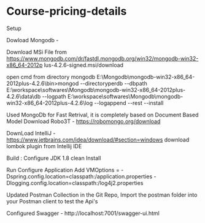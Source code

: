 # Course-pricing-details

Setup

Dowload Mongodb -

Download MSi File from https://www.mongodb.com/dr/fastdl.mongodb.org/win32/mongodb-win32-x86_64-2012p
lus-4.2.6-signed.msi/download

open cmd from directory mongodb
E:\Mongodb\mongodb-win32-x86_64-2012plus-4.2.6\bin>mongod --directoryperdb
 --dbpath E:\workspace\softwares\Mongodb\mongodb-win32-x86_64-2012plus-4.2.6\data\db
 --logpath E:\workspace\softwares\Mongodb\mongodb-win32-x86_64-2012plus-4.2.6\log
 --logappend --rest --install
 
  Used MongoDb for Fast Retrival, it is completely based on Document Based Model
Download Robo3T - https://robomongo.org/download

DownLoad IntelliJ - https://www.jetbrains.com/idea/download/#section=windows
download lombok plugin from Intellij IDE

Build :
Configure JDK 1.8
clean Install

Run
Configure Application
Add VMOptions = -Dspring.config.location=classpath:/application.properties -Dlogging.config.location=classpath:/log4j2.properties

Updated Postman Collection in the Git Repo, Import the postman folder into your Postman client to test the Api's

Configured Swagger - http://localhost:7001/swagger-ui.html


